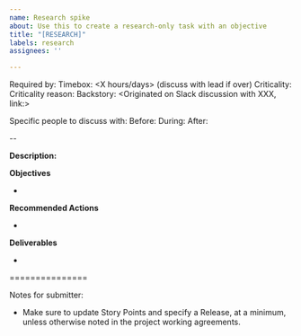 ```yaml
---
name: Research spike
about: Use this to create a research-only task with an objective
title: "[RESEARCH]"
labels: research
assignees: ''

---
```


Required by: <Date and any reason>
Timebox: <X hours/days> (discuss with lead if over)
Criticality:
Criticality reason:
Backstory: <Originated on Slack discussion with XXX, link:>

Specific people to discuss with:
Before:
During:
After:


--


**Description:**

**Objectives**

- 

**Recommended Actions**

- 

**Deliverables**

-

===============

Notes for submitter:

- Make sure to update Story Points and specify a Release, at a minimum, unless otherwise noted in the project working agreements.
